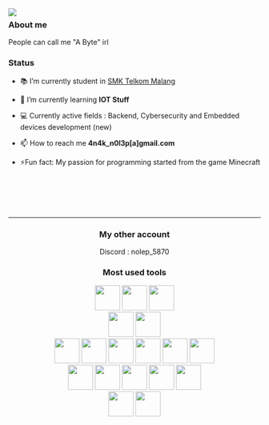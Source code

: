 <img align="left" src="https://metrics.lecoq.io/anak-nolep" style="max-width: 100%;">

<h3 align="left">About me</h3>
People can call me "A Byte" irl

<h3 align="left">Status</h3>

- 📚 I’m currently student in [SMK Telkom Malang](https://www.smktelkom-mlg.sch.id/)

- 🌱 I’m currently learning **IOT Stuff**

- 💻 Currently active fields : Backend, Cybersecurity and Embedded devices development (new)

- 📫 How to reach me **4n4k_n0l3p[a]gmail.com**

- ⚡Fun fact: My passion for programming started from the game Minecraft

<!-- idk -->
<br>
<br>
<br>
<br>

---

<div align="center">

<h3 >My other account</h3>
Discord : nolep_5870

<h3 align="center">Most used tools</h3>

<!-- OS -->
<img width="50px" height="50px" src="https://cdn.simpleicons.org/windows">
<img width="50px" height="50px" src="https://cdn.simpleicons.org/linuxmint">
<img width="50px" height="50px" src="https://cdn.simpleicons.org/archlinux">
<br>
<!-- Editor -->
<img width="50px" height="50px" src="https://cdn.simpleicons.org/visualstudiocode">
<img width="50px" height="50px" src="https://cdn.simpleicons.org/intellijidea">
<!-- <img width="50px" height="50px" src="https://cdn.simpleicons.org/kicad"> utiwi belajar masbro  -->
<br>
<!-- Languages -->
<img width="50px" height="50px" src="https://cdn.simpleicons.org/python">
<img width="50px" height="50px" src="https://cdn.simpleicons.org/c">
<img width="50px" height="50px" src="https://cdn.simpleicons.org/openjdk">
<img width="50px" height="50px" src="https://cdn.simpleicons.org/javascript">
<img width="50px" height="50px" src="https://cdn.simpleicons.org/php">
<img width="50px" height="50px" src="https://cdn.simpleicons.org/typescript">
<br>
<!--Runtime-->
<img width="50px" height="50px" src="https://cdn.simpleicons.org/nodedotjs">
<img width="50px" height="50px" src="https://cdn.simpleicons.org/bun">
<img width="50px" height="50px" src="https://cdn.simpleicons.org/arduino">
<img width="50px" height="50px" src="https://cdn.simpleicons.org/docker">
<img width="50px" height="50px" src="https://cdn.simpleicons.org/nginx">
<br>
<!-- Database -->
<img width="50px" height="50px" src="https://cdn.simpleicons.org/mysql">
<img width="50px" height="50px" src="https://cdn.simpleicons.org/mongodb">

</div>
